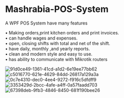 # Mashrabia-POS-System
A WPF POS System have many features

• Making orders,print kitchen orders and print
invoices.<br />
• can handle wages and expenses.<br />
• open, closing shifts with total and net of the
shift.<br />
• have daily, monthly ,and yearly reports.<br />
• clean and modern style and easy to use.<br />
• has ability to communicate with Mikrotik
routers<br />

![91d0ce49-1361-41cd-a1d2-6e19ee77bb62](https://user-images.githubusercontent.com/66393459/228982165-c79ec965-2587-458c-b7e4-3fdc776fcc2e.jpg)
![c5016770-621e-4629-84dd-26817a129a3a](https://user-images.githubusercontent.com/66393459/228982187-292f851d-aca2-4978-abfc-82fdea285866.jpg)
![0c7e4310-dec0-4ee4-9272-f916c5dfdff9](https://user-images.githubusercontent.com/66393459/228982194-98fe7b6e-203f-4d06-a1df-79cf9bec16d2.jpg)
![3353429d-2bcc-4afe-a4ff-0a57faadd703](https://user-images.githubusercontent.com/66393459/228982204-ee332864-104a-45dc-97b9-2c1241e8fa61.jpg)
![67398deb-9fb3-4846-8450-681f190bee26](https://user-images.githubusercontent.com/66393459/228982207-11c24a84-8c13-4364-90ef-d7ae6cb25cea.jpg)

